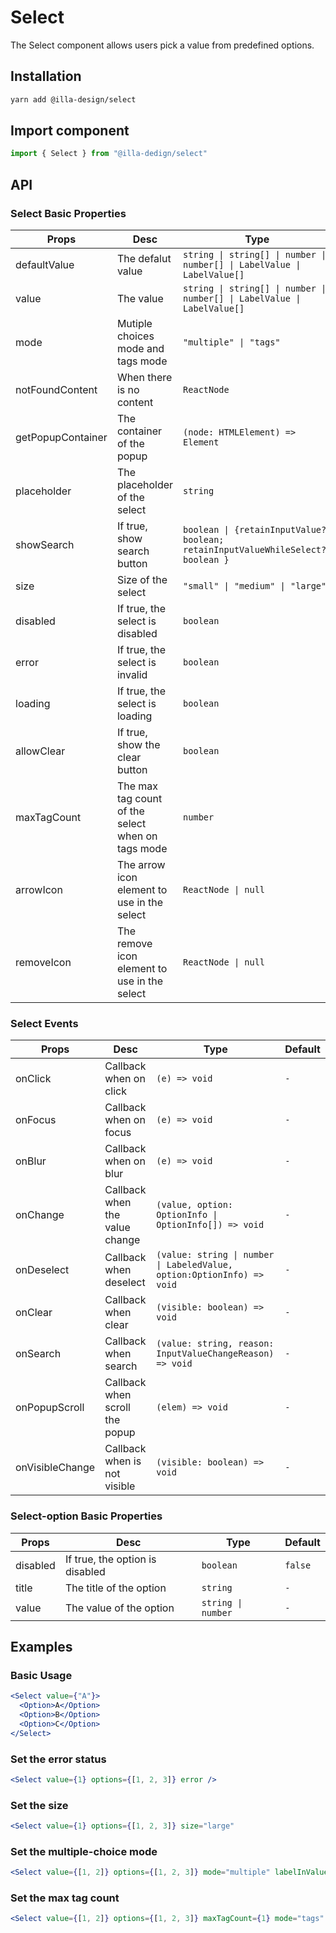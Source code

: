 # Select

The Select component allows users pick a value from predefined options.  

## Installation

```bash
yarn add @illa-design/select
```

## Import component

```jsx
import { Select } from "@illa-dedign/select"
```

## API

### Select Basic Properties

| Props             | Desc                                              | Type                                                         | Default    |
| ----------------- | ------------------------------------------------- | ------------------------------------------------------------ | ---------- |
| defaultValue      | The defalut value                                 | `string \| string[] \| number \|  number[] \| LabelValue \| LabelValue[]` | `-`        |
| value             | The value                                         | `string \| string[] \| number \| number[] \| LabelValue \| LabelValue[]` | `-`        |
| mode              | Mutiple choices mode and tags mode                | `"multiple" \| "tags" `                                      | `-`        |
| notFoundContent   | When there is no content                          | `ReactNode`                                                  | `-`        |
| getPopupContainer | The container of the popup                        | `(node: HTMLElement) => Element `                            | `"circle"` |
| placeholder       | The placeholder of the select                     | `string`                                                     | `-`        |
| showSearch        | If true, show search button                       | `boolean \| {retainInputValue?: boolean; retainInputValueWhileSelect?: boolean } ` | `-`        |
| size              | Size of the select                                | `"small" \| "medium" \| "large" `                            | `"medium"` |
| disabled          | If true, the select is disabled                   | `boolean`                                                    | `-`        |
| error             | If true, the select is invalid                    | `boolean`                                                    | `-`        |
| loading           | If true, the select is loading                    | `boolean`                                                    | `-`        |
| allowClear        | If true, show the clear button                    | `boolean`                                                    | `-`        |
| maxTagCount       | The max tag count of the select when on tags mode | `number`                                                     | `-`        |
| arrowIcon         | The arrow icon element to use in the select       | `ReactNode \| null`                                          | `-`        |
| removeIcon        | The remove icon element to use in the select      | `ReactNode \| null`                                          | `-`        |

### Select Events

| Props           | Desc                           | Type                                                         | Default |
| --------------- | ------------------------------ | ------------------------------------------------------------ | ------- |
| onClick         | Callback when on click         | `(e) => void `                                               | `-`     |
| onFocus         | Callback when on focus         | `(e) => void`                                                | `-`     |
| onBlur          | Callback when on blur          | `(e) => void `                                               | `-`     |
| onChange        | Callback when the value change | `(value, option: OptionInfo \| OptionInfo[]) => void  `      | `-`     |
| onDeselect      | Callback when deselect         | `(value: string \| number \| LabeledValue, option:OptionInfo) => void ` | `-`     |
| onClear         | Callback when clear            | `(visible: boolean) => void `                                | `-`     |
| onSearch        | Callback when search           | `(value: string, reason: InputValueChangeReason) => void `   | `-`     |
| onPopupScroll   | Callback when scroll the popup | `(elem) => void `                                            | `-`     |
| onVisibleChange | Callback when is not visible   | `(visible: boolean) => void `                                | `-`     |



### Select-option Basic Properties

| Props    | Desc                            | Type               | Default |
| -------- | ------------------------------- | ------------------ | ------- |
| disabled | If true, the option is disabled | `boolean`          | `false` |
| title    | The title of the option         | `string`           | `-`     |
| value    | The value of the option         | `string \| number` | `-`     |

## Examples

### Basic Usage

```jsx
<Select value={"A"}>
  <Option>A</Option>
  <Option>B</Option>
  <Option>C</Option>
</Select>
```

### Set the error status

```jsx
<Select value={1} options={[1, 2, 3]} error />
```

### Set the size

```jsx
<Select value={1} options={[1, 2, 3]} size="large"
```

### Set the multiple-choice mode

```jsx
<Select value={[1, 2]} options={[1, 2, 3]} mode="multiple" labelInValue />
```

### Set the max tag count

```jsx
<Select value={[1, 2]} options={[1, 2, 3]} maxTagCount={1} mode="tags" />
```
